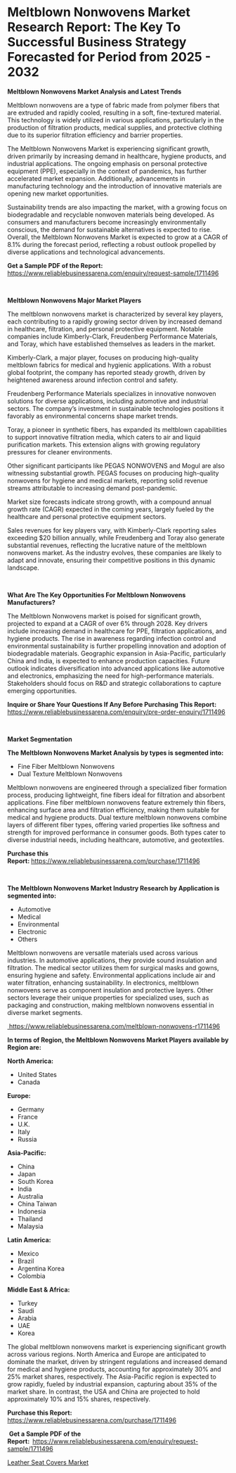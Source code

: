 <p><h1>Meltblown Nonwovens Market Research Report: The Key To Successful Business Strategy Forecasted for Period from 2025 - 2032</h1></p><p><strong>Meltblown Nonwovens Market Analysis and Latest Trends</strong></p>
<p><p>Meltblown nonwovens are a type of fabric made from polymer fibers that are extruded and rapidly cooled, resulting in a soft, fine-textured material. This technology is widely utilized in various applications, particularly in the production of filtration products, medical supplies, and protective clothing due to its superior filtration efficiency and barrier properties. </p><p>The Meltblown Nonwovens Market is experiencing significant growth, driven primarily by increasing demand in healthcare, hygiene products, and industrial applications. The ongoing emphasis on personal protective equipment (PPE), especially in the context of pandemics, has further accelerated market expansion. Additionally, advancements in manufacturing technology and the introduction of innovative materials are opening new market opportunities. </p><p>Sustainability trends are also impacting the market, with a growing focus on biodegradable and recyclable nonwoven materials being developed. As consumers and manufacturers become increasingly environmentally conscious, the demand for sustainable alternatives is expected to rise. Overall, the Meltblown Nonwovens Market is expected to grow at a CAGR of 8.1% during the forecast period, reflecting a robust outlook propelled by diverse applications and technological advancements.</p></p>
<p><strong>Get a Sample PDF of the Report:&nbsp;</strong> <a href="https://www.reliablebusinessarena.com/enquiry/request-sample/1711496?utm_campaign=2990&utm_medium=2&utm_source=Github&utm_content=ia&utm_term=27032025&utm_id=meltblown-nonwovens">https://www.reliablebusinessarena.com/enquiry/request-sample/1711496</a></p>
<p>&nbsp;</p>
<p><strong>Meltblown Nonwovens Major Market Players</strong></p>
<p><p>The meltblown nonwovens market is characterized by several key players, each contributing to a rapidly growing sector driven by increased demand in healthcare, filtration, and personal protective equipment. Notable companies include Kimberly-Clark, Freudenberg Performance Materials, and Toray, which have established themselves as leaders in the market.</p><p>Kimberly-Clark, a major player, focuses on producing high-quality meltblown fabrics for medical and hygienic applications. With a robust global footprint, the company has reported steady growth, driven by heightened awareness around infection control and safety.</p><p>Freudenberg Performance Materials specializes in innovative nonwoven solutions for diverse applications, including automotive and industrial sectors. The company’s investment in sustainable technologies positions it favorably as environmental concerns shape market trends.</p><p>Toray, a pioneer in synthetic fibers, has expanded its meltblown capabilities to support innovative filtration media, which caters to air and liquid purification markets. This extension aligns with growing regulatory pressures for cleaner environments.</p><p>Other significant participants like PEGAS NONWOVENS and Mogul are also witnessing substantial growth. PEGAS focuses on producing high-quality nonwovens for hygiene and medical markets, reporting solid revenue streams attributable to increasing demand post-pandemic.</p><p>Market size forecasts indicate strong growth, with a compound annual growth rate (CAGR) expected in the coming years, largely fueled by the healthcare and personal protective equipment sectors. </p><p>Sales revenues for key players vary, with Kimberly-Clark reporting sales exceeding $20 billion annually, while Freudenberg and Toray also generate substantial revenues, reflecting the lucrative nature of the meltblown nonwovens market. As the industry evolves, these companies are likely to adapt and innovate, ensuring their competitive positions in this dynamic landscape.</p></p>
<p>&nbsp;</p>
<p><strong>What Are The Key Opportunities For Meltblown Nonwovens Manufacturers?</strong></p>
<p><p>The Meltblown Nonwovens market is poised for significant growth, projected to expand at a CAGR of over 6% through 2028. Key drivers include increasing demand in healthcare for PPE, filtration applications, and hygiene products. The rise in awareness regarding infection control and environmental sustainability is further propelling innovation and adoption of biodegradable materials. Geographic expansion in Asia-Pacific, particularly China and India, is expected to enhance production capacities. Future outlook indicates diversification into advanced applications like automotive and electronics, emphasizing the need for high-performance materials. Stakeholders should focus on R&D and strategic collaborations to capture emerging opportunities.</p></p>
<p><strong>Inquire or Share Your Questions If Any Before Purchasing This Report:</strong> <a href="https://www.reliablebusinessarena.com/enquiry/pre-order-enquiry/1711496?utm_campaign=2990&utm_medium=2&utm_source=Github&utm_content=ia&utm_term=27032025&utm_id=meltblown-nonwovens">https://www.reliablebusinessarena.com/enquiry/pre-order-enquiry/1711496</a></p>
<p>&nbsp;</p>
<p><strong>Market Segmentation</strong></p>
<p><strong>The Meltblown Nonwovens Market Analysis by types is segmented into:</strong></p>
<p><ul><li>Fine Fiber Meltblown Nonwovens</li><li>Dual Texture Meltblown Nonwovens</li></ul></p>
<p><p>Meltblown nonwovens are engineered through a specialized fiber formation process, producing lightweight, fine fibers ideal for filtration and absorbent applications. Fine fiber meltblown nonwovens feature extremely thin fibers, enhancing surface area and filtration efficiency, making them suitable for medical and hygiene products. Dual texture meltblown nonwovens combine layers of different fiber types, offering varied properties like softness and strength for improved performance in consumer goods. Both types cater to diverse industrial needs, including healthcare, automotive, and geotextiles.</p></p>
<p><strong>Purchase this Report:&nbsp;</strong><a href="https://www.reliablebusinessarena.com/purchase/1711496?utm_campaign=2990&utm_medium=2&utm_source=Github&utm_content=ia&utm_term=27032025&utm_id=meltblown-nonwovens">https://www.reliablebusinessarena.com/purchase/1711496</a></p>
<p>&nbsp;</p>
<p><strong>The Meltblown Nonwovens Market Industry Research by Application is segmented into:</strong></p>
<p><ul><li>Automotive</li><li>Medical</li><li>Environmental</li><li>Electronic</li><li>Others</li></ul></p>
<p><p>Meltblown nonwovens are versatile materials used across various industries. In automotive applications, they provide sound insulation and filtration. The medical sector utilizes them for surgical masks and gowns, ensuring hygiene and safety. Environmental applications include air and water filtration, enhancing sustainability. In electronics, meltblown nonwovens serve as component insulation and protective layers. Other sectors leverage their unique properties for specialized uses, such as packaging and construction, making meltblown nonwovens essential in diverse market segments.</p></p>
<p><a href="https://www.reliablebusinessarena.com/meltblown-nonwovens-r1711496?utm_campaign=2990&utm_medium=2&utm_source=Github&utm_content=ia&utm_term=27032025&utm_id=meltblown-nonwovens">&nbsp;https://www.reliablebusinessarena.com/meltblown-nonwovens-r1711496</a></p>
<p><strong>In terms of Region, the Meltblown Nonwovens Market Players available by Region are:</strong></p>
<p>
    <p> <strong> North America: </strong>
        <ul>
            <li>United States</li>
            <li>Canada</li>
        </ul>
        </p> 
    <p> <strong> Europe: </strong>
        <ul>
            <li>Germany</li>
            <li>France</li>
            <li>U.K.</li>
            <li>Italy</li>
            <li>Russia</li>
        </ul>
        </p> 
    <p> <strong> Asia-Pacific: </strong>
        <ul>
            <li>China</li>
            <li>Japan</li>
            <li>South Korea</li>
            <li>India</li>
            <li>Australia</li>
            <li>China Taiwan</li>
            <li>Indonesia</li>
            <li>Thailand</li>
            <li>Malaysia</li>
        </ul>
        </p> 
    <p> <strong> Latin America: </strong>
        <ul>
            <li>Mexico</li>
            <li>Brazil</li>
            <li>Argentina Korea</li>
            <li>Colombia</li>
        </ul>
        </p> 
    <p> <strong> Middle East & Africa: </strong>
        <ul>
            <li>Turkey</li>
            <li>Saudi</li>
            <li>Arabia</li>
            <li>UAE</li>
            <li>Korea</li>
        </ul>
    </p>
    </p>
<p><p>The global meltblown nonwovens market is experiencing significant growth across various regions. North America and Europe are anticipated to dominate the market, driven by stringent regulations and increased demand for medical and hygiene products, accounting for approximately 30% and 25% market shares, respectively. The Asia-Pacific region is expected to grow rapidly, fueled by industrial expansion, capturing about 35% of the market share. In contrast, the USA and China are projected to hold approximately 10% and 15% shares, respectively.</p></p>
<p><strong>Purchase this Report: </strong><a href="https://www.reliablebusinessarena.com/purchase/1711496?utm_campaign=2990&utm_medium=2&utm_source=Github&utm_content=ia&utm_term=27032025&utm_id=meltblown-nonwovens">https://www.reliablebusinessarena.com/purchase/1711496</a></p>
<p>&nbsp;<strong>Get a Sample PDF of the Report:&nbsp;&nbsp;</strong><a href="https://www.reliablebusinessarena.com/enquiry/request-sample/1711496?utm_campaign=2990&utm_medium=2&utm_source=Github&utm_content=ia&utm_term=27032025&utm_id=meltblown-nonwovens">https://www.reliablebusinessarena.com/enquiry/request-sample/1711496</a></p>
<p><strong></strong></p>
<p><p><a href="https://github.com/wwwkeltoum/Market-Research-Report-List-5/blob/main/leather-seat-covers-market.md?utm_campaign=2990&utm_medium=2&utm_source=Github&utm_content=ia&utm_term=27032025&utm_id=meltblown-nonwovens">Leather Seat Covers Market</a></p></p>